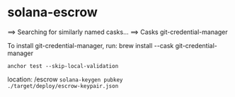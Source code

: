 # solana-escrow
==> Searching for similarly named casks...
==> Casks
git-credential-manager

To install git-credential-manager, run:
  brew install --cask git-credential-manager


<code>anchor test --skip-local-validation</code>


location: /escrow
<code>solana-keygen pubkey ./target/deploy/escrow-keypair.json</code>
